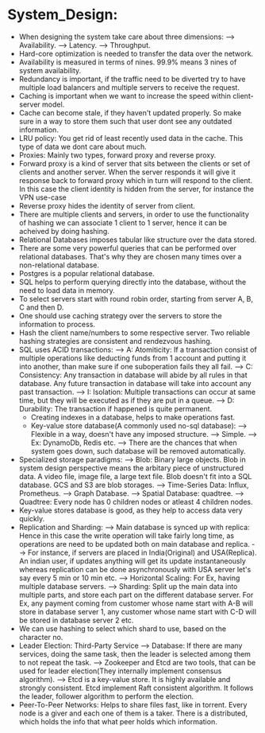 # System_Design:

* When designing the system take care about three dimensions:
  --> Availability.
  --> Latency.
  --> Throughput.
* Hard-core optimization is needed to transfer the data over the network.
* Availability is measured in terms of nines. 99.9% means 3 nines of system availability.
* Redundancy is important, if the traffic need to be diverted try to have multiple load balancers and multiple servers to receive the request.
* Caching is important when we want to increase the speed within client-server model.
* Cache can become stale, if they haven't updated properly. So make sure in a way to store them such that user dont see any outdated information.
* LRU policy: You get rid of least recently used data in the cache. This type of data we dont care about much.
* Proxies: Mainly two types, forward proxy and reverse proxy.
* Forward proxy is a kind of server that sits between the clients or set of clients and another server. When the server responds it will give it response back to     forward proxy which in turn will respond to the client. In this case the client identity is hidden from the server, for instance the VPN use-case
* Reverse proxy hides the identity of server from client.
* There are multiple clients and servers, in order to use the functionality of hashing we can associate 1 client to 1 server, hence it can be acheived by doing hashing.
* Relational Databases imposes tabular like structure over the data stored.
* There are some very powerful queries that can be performed over relational databases. That's why they are chosen many times over a non-relational database.
* Postgres is a popular relational database.
* SQL helps to perform querying directly into the database, without the need to load data in memory.
* To select servers start with round robin order, starting from server A, B, C and then D.
* One should use caching strategy over the servers to store the information to process.
* Hash the client name/numbers to some respective server.
Two reliable hashing strategies are consistent and rendezvous hashing.
* SQL uses ACID transactions:
  --> A: Atomiticity: If a transaction consist of multiple operations like deducting funds from 1 account and putting it into another, than make sure if one suboperation       fails they all fail.
  --> C: Consistency: Any transaction in database will abide by all rules in that database. Any future transaction in database will take into account any past  transaction.
  --> I: Isolation: Multiple transactions can occur at same time, but they will be executed as if they are put in a queue.
  --> D: Durability: The transaction if happened is quite permanent.
  * Creating indexes in a database, helps to make operations fast.
  * Key-value store database(A commonly used no-sql database):
    --> Flexible in a way, doesn't have any imposed structure.
    --> Simple.
    --> Ex: DynamoDb, Redis etc.
    --> There are the chances that when system goes down, such database will be removed automatically.
 * Specialized storage paradigms:
   --> Blob: Binary large objects. Blob in system design perspective means the arbitary piece of unstructured data. A video file, image file, a large text    file. Blob doesn't fit into a SQL database. GCS and S3 are blob storages.
   --> Time-Series Data: Influx, Prometheus.
   --> Graph Database.
   --> Spatial Database: quadtree.
   --> Quadtree: Every node has 0 children nodes or atleast 4 children nodes.
* Key-value stores database is good, as they help to access data very quickly.
* Replication and Sharding:
--> Main database is synced up with replica: Hence in this case the write operation will take fairly long time, as operations are need to be updated both on main database and replica.
--> For instance, if servers are placed in India(Original) and USA(Replica). An indian user, if updates anything will get its update instantaneously whereas replication can be done asynchronously with USA server let's say every 5 min or 10 min etc.
--> Horizontal Scaling: For Ex, having multiple database servers. 
--> Sharding: Split up the main data into multiple parts, and store each part on the different database server. For Ex, any payment coming from customer whose name start with A-B will store in database server 1, any customer whose name start with C-D will be stored in database server 2 etc. 
* We can use hashing to select which shard to use, based on the character no.
* Leader Election: Third-Party Service --> Database: If there are many services, doing the same task, then the leader is selected among them to not repeat the task. 
                   --> Zookeeper and Etcd are two tools, that can be used for leader election(They internally implement consensus algorithm).
                   --> Etcd is a key-value store. It is highly available and strongly consistent. Etcd implement Raft consistent algorithm. It follows the leader,                            follower algorithm to perform the election.
* Peer-To-Peer Networks: Helps to share files fast, like in torrent. Every node is a giver and each one of them is a taker. There is a distributed, which holds the info that what peer holds which information.

                   
                   
